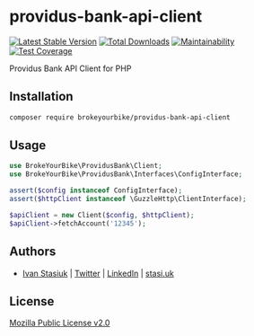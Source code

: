 # providus-bank-api-client

[![Latest Stable Version](https://img.shields.io/github/v/release/brokeyourbike/providus-bank-api-client-php)](https://github.com/brokeyourbike/providus-bank-api-client-php/releases)
[![Total Downloads](https://poser.pugx.org/brokeyourbike/providus-bank-api-client/downloads)](https://packagist.org/packages/brokeyourbike/providus-bank-api-client)
[![Maintainability](https://api.codeclimate.com/v1/badges/850e505d6973c5ac1312/maintainability)](https://codeclimate.com/github/brokeyourbike/providus-bank-api-client-php/maintainability)
[![Test Coverage](https://api.codeclimate.com/v1/badges/850e505d6973c5ac1312/test_coverage)](https://codeclimate.com/github/brokeyourbike/providus-bank-api-client-php/test_coverage)

Providus Bank API Client for PHP

## Installation

```bash
composer require brokeyourbike/providus-bank-api-client
```

## Usage

```php
use BrokeYourBike\ProvidusBank\Client;
use BrokeYourBike\ProvidusBank\Interfaces\ConfigInterface;

assert($config instanceof ConfigInterface);
assert($httpClient instanceof \GuzzleHttp\ClientInterface);

$apiClient = new Client($config, $httpClient);
$apiClient->fetchAccount('12345');
```

## Authors
- [Ivan Stasiuk](https://github.com/brokeyourbike) | [Twitter](https://twitter.com/brokeyourbike) | [LinkedIn](https://www.linkedin.com/in/brokeyourbike) | [stasi.uk](https://stasi.uk)

## License
[Mozilla Public License v2.0](https://github.com/brokeyourbike/providus-bank-api-client-php/blob/main/LICENSE)

